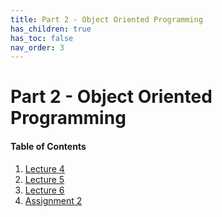 ```yaml
---
title: Part 2 - Object Oriented Programming
has_children: true
has_toc: false
nav_order: 3
---
```


# Part 2 - Object Oriented Programming

#### Table of Contents

1. [Lecture 4](Lecture4.md)
2. [Lecture 5](Lecture5.md)
3. [Lecture 6](Lecture6.md)
4. [Assignment 2](A2.md)
